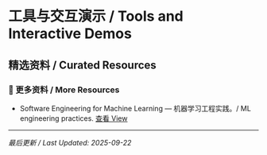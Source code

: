# 工具与交互演示 / Tools and Interactive Demos

## 精选资料 / Curated Resources

### 📄 更多资料 / More Resources

- Software Engineering for Machine Learning — 机器学习工程实践。/ ML engineering practices. [查看 View](../_library/Software%20Engineering%20for%20Machine%20Learning.pdf)

---

*最后更新 / Last Updated: 2025-09-22*
